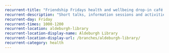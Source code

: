```yaml
---
recurrent-title: "Friendship Fridays health and wellbeing drop-in café: all welcome"
recurrent-description: "Short talks, information sessions and activities with tea, coffee and biscuits. Come along for the whole session or just pop in. Run in collaboration with parish nurse Ali Cherry."
recurrent-day: Friday
recurrent-times: 1000-1200
recurrent-location: aldeburgh-library
recurrent-location-display-name: Aldeburgh Library
recurrent-location-display-url: /branches/aldeburgh-library/
recurrent-category: health
---
```


